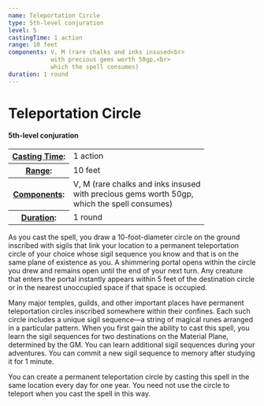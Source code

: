 ```yaml
---
name: Teleportation Circle
type: 5th-level conjuration
level: 5
castingTime: 1 action
range: 10 feet
components: V, M (rare chalks and inks insused<br>
			with precious gems worth 50gp,<br>
			which the spell consumes)
duration: 1 round
---
```


Teleportation Circle
====================

#### 5th-level conjuration

<table cellspacing="0" class="statBlock"><tbody><tr><th><a href="/srd/magicOverview/spellDescriptions.htm#level">Casting Time</a>:</th><td>1 action</td></tr><tr><th><a href="/srd/magicOverview/spellDescriptions.htm#components">Range</a>:</th><td>10 feet</td></tr><tr><th><a href="/srd/magicOverview/spellDescriptions.htm#range">Components</a>:</th><td>V, M (rare chalks and inks insused<br>with precious gems worth 50gp,<br>which the spell consumes)</td></tr><tr><th><a href="/srd/magicOverview/spellDescriptions.htm#effect">Duration</a>:</th><td>1 round</td></tr></tbody></table>

As you cast the spell, you draw a 10-foot-diameter circle on the ground inscribed with sigils that link your location to a permanent teleportation circle of your choice whose sigil sequence you know and that is on the same plane of existence as you. A shimmering portal opens within the circle you drew and remains open until the end of your next turn. Any creature that enters the portal instantly appears within 5 feet of the destination circle or in the nearest unoccupied space if that space is occupied.

Many major temples, guilds, and other important places have permanent teleportation circles inscribed somewhere within their confines. Each such circle includes a unique sigil sequence—a string of magical runes arranged in a particular pattern. When you first gain the ability to cast this spell, you learn the sigil sequences for two destinations on the Material Plane, determined by the GM. You can learn additional sigil sequences during your adventures. You can commit a new sigil sequence to memory after studying it for 1 minute.

You can create a permanent teleportation circle by casting this spell in the same location every day for one year. You need not use the circle to teleport when you cast the spell in this way.